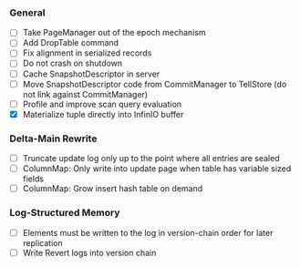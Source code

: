 ### General

- [ ] Take PageManager out of the epoch mechanism
- [ ] Add DropTable command
- [ ] Fix alignment in serialized records
- [ ] Do not crash on shutdown
- [ ] Cache SnapshotDescriptor in server
- [ ] Move SnapshotDescriptor code from CommitManager to TellStore (do not link against CommitManager)
- [ ] Profile and improve scan query evaluation
- [x] Materialize tuple directly into InfinIO buffer

### Delta-Main Rewrite

- [ ] Truncate update log only up to the point where all entries are sealed
- [ ] ColumnMap: Only write into update page when table has variable sized fields
- [ ] ColumnMap: Grow insert hash table on demand

### Log-Structured Memory

- [ ] Elements must be written to the log in version-chain order for later replication
- [ ] Write Revert logs into version chain
